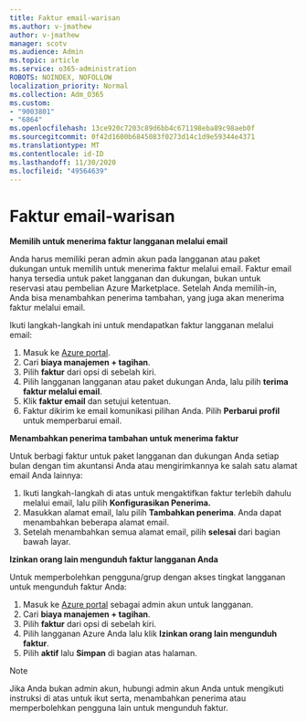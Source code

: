 ```yaml
---
title: Faktur email-warisan
ms.author: v-jmathew
author: v-jmathew
manager: scotv
ms.audience: Admin
ms.topic: article
ms.service: o365-administration
ROBOTS: NOINDEX, NOFOLLOW
localization_priority: Normal
ms.collection: Adm_O365
ms.custom:
- "9003801"
- "6864"
ms.openlocfilehash: 13ce920c7203c89d6bb4c671198eba89c98aeb0f
ms.sourcegitcommit: 0f42d1600b6845083f0273d14c1d9e59344e4371
ms.translationtype: MT
ms.contentlocale: id-ID
ms.lasthandoff: 11/30/2020
ms.locfileid: "49564639"
---
```

# <a name="e-mail-invoice---legacy"></a>Faktur email-warisan

**Memilih untuk menerima faktur langganan melalui email**

Anda harus memiliki peran admin akun pada langganan atau paket dukungan untuk memilih untuk menerima faktur melalui email. Faktur email hanya tersedia untuk paket langganan dan dukungan, bukan untuk reservasi atau pembelian Azure Marketplace. Setelah Anda memilih-in, Anda bisa menambahkan penerima tambahan, yang juga akan menerima faktur melalui email.

Ikuti langkah-langkah ini untuk mendapatkan faktur langganan melalui email:

1. Masuk ke [Azure portal](https://portal.azure.com/).
2. Cari **biaya manajemen + tagihan**.
3. Pilih **faktur** dari opsi di sebelah kiri.
4. Pilih langganan langganan atau paket dukungan Anda, lalu pilih **terima faktur melalui email**.
5. Klik **faktur email** dan setujui ketentuan.
6. Faktur dikirim ke email komunikasi pilihan Anda. Pilih **Perbarui profil** untuk memperbarui email.

**Menambahkan penerima tambahan untuk menerima faktur**

Untuk berbagi faktur untuk paket langganan dan dukungan Anda setiap bulan dengan tim akuntansi Anda atau mengirimkannya ke salah satu alamat email Anda lainnya:

1. Ikuti langkah-langkah di atas untuk mengaktifkan faktur terlebih dahulu melalui email, lalu pilih **Konfigurasikan Penerima.**
2. Masukkan alamat email, lalu pilih **Tambahkan penerima**. Anda dapat menambahkan beberapa alamat email.
3. Setelah menambahkan semua alamat email, pilih **selesai** dari bagian bawah layar.

**Izinkan orang lain mengunduh faktur langganan Anda**

Untuk memperbolehkan pengguna/grup dengan akses tingkat langganan untuk mengunduh faktur Anda:

1. Masuk ke [Azure portal](https://portal.azure.com/) sebagai admin akun untuk langganan.
2. Cari **biaya manajemen + tagihan**.
3. Pilih **faktur** dari opsi di sebelah kiri.
4. Pilih langganan Azure Anda lalu klik **Izinkan orang lain mengunduh faktur**.
5. Pilih **aktif** lalu **Simpan** di bagian atas halaman.

> [!NOTE]
Jika Anda bukan admin akun, hubungi admin akun Anda untuk mengikuti instruksi di atas untuk ikut serta, menambahkan penerima atau memperbolehkan pengguna lain untuk mengunduh faktur.
